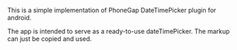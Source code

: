 This is a simple implementation of PhoneGap DateTimePicker plugin for android. 

The app is intended to serve as a ready-to-use dateTimePicker. The markup can just be copied and used. 

